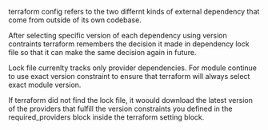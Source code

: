 terraform config refers to the two differnt kinds of external dependency that come from outside of its own codebase. 

After selecting specific version of each dependency using version contraints terraform remembers the decision it made in dependency lock file so that it can make the same decision again in future. 

Lock file currenlty tracks only provider dependencies. For module continue to use exact version constraint to ensure that terraform will always select exact module version.  

If terraform did not find the lock file, it woould download the latest version of the providers that fulfill the version constraints you defined in the required_providers block inside the terraform setting block.
 